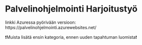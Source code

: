 <h1>Palvelinohjelmointi Harjoitustyö</h1>
<p>
  linkki Azuressa pyörivään versioon: https://palvelinohjelmointi.azurewebsites.net/

  ❗Muista lisätä ensin kategoria, ennen uuden tapahtuman luomista❗
</p>
